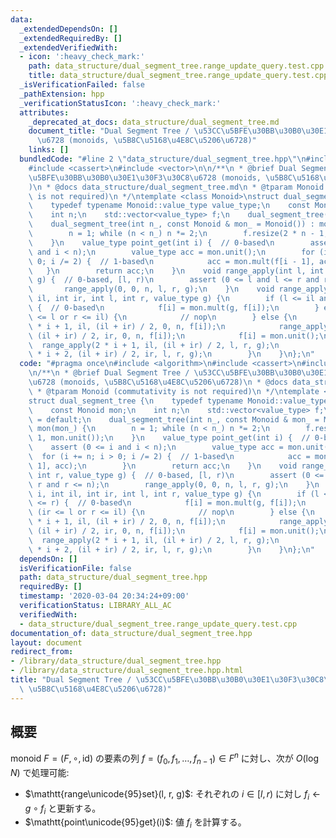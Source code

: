 ```yaml
---
data:
  _extendedDependsOn: []
  _extendedRequiredBy: []
  _extendedVerifiedWith:
  - icon: ':heavy_check_mark:'
    path: data_structure/dual_segment_tree.range_update_query.test.cpp
    title: data_structure/dual_segment_tree.range_update_query.test.cpp
  _isVerificationFailed: false
  _pathExtension: hpp
  _verificationStatusIcon: ':heavy_check_mark:'
  attributes:
    _deprecated_at_docs: data_structure/dual_segment_tree.md
    document_title: "Dual Segment Tree / \u53CC\u5BFE\u30BB\u30B0\u30E1\u30F3\u30C8\
      \u6728 (monoids, \u5B8C\u5168\u4E8C\u5206\u6728)"
    links: []
  bundledCode: "#line 2 \"data_structure/dual_segment_tree.hpp\"\n#include <algorithm>\n\
    #include <cassert>\n#include <vector>\n\n/**\n * @brief Dual Segment Tree / \u53CC\
    \u5BFE\u30BB\u30B0\u30E1\u30F3\u30C8\u6728 (monoids, \u5B8C\u5168\u4E8C\u5206\u6728\
    )\n * @docs data_structure/dual_segment_tree.md\n * @tparam Monoid (commutativity\
    \ is not required)\n */\ntemplate <class Monoid>\nstruct dual_segment_tree {\n\
    \    typedef typename Monoid::value_type value_type;\n    const Monoid mon;\n\
    \    int n;\n    std::vector<value_type> f;\n    dual_segment_tree() = default;\n\
    \    dual_segment_tree(int n_, const Monoid & mon_ = Monoid()) : mon(mon_) {\n\
    \        n = 1; while (n < n_) n *= 2;\n        f.resize(2 * n - 1, mon.unit());\n\
    \    }\n    value_type point_get(int i) {  // 0-based\n        assert (0 <= i\
    \ and i < n);\n        value_type acc = mon.unit();\n        for (i += n; i >\
    \ 0; i /= 2) {  // 1-based\n            acc = mon.mult(f[i - 1], acc);\n     \
    \   }\n        return acc;\n    }\n    void range_apply(int l, int r, value_type\
    \ g) {  // 0-based, [l, r)\n        assert (0 <= l and l <= r and r <= n);\n \
    \       range_apply(0, 0, n, l, r, g);\n    }\n    void range_apply(int i, int\
    \ il, int ir, int l, int r, value_type g) {\n        if (l <= il and ir <= r)\
    \ {  // 0-based\n            f[i] = mon.mult(g, f[i]);\n        } else if (ir\
    \ <= l or r <= il) {\n            // nop\n        } else {\n            range_apply(2\
    \ * i + 1, il, (il + ir) / 2, 0, n, f[i]);\n            range_apply(2 * i + 2,\
    \ (il + ir) / 2, ir, 0, n, f[i]);\n            f[i] = mon.unit();\n          \
    \  range_apply(2 * i + 1, il, (il + ir) / 2, l, r, g);\n            range_apply(2\
    \ * i + 2, (il + ir) / 2, ir, l, r, g);\n        }\n    }\n};\n"
  code: "#pragma once\n#include <algorithm>\n#include <cassert>\n#include <vector>\n\
    \n/**\n * @brief Dual Segment Tree / \u53CC\u5BFE\u30BB\u30B0\u30E1\u30F3\u30C8\
    \u6728 (monoids, \u5B8C\u5168\u4E8C\u5206\u6728)\n * @docs data_structure/dual_segment_tree.md\n\
    \ * @tparam Monoid (commutativity is not required)\n */\ntemplate <class Monoid>\n\
    struct dual_segment_tree {\n    typedef typename Monoid::value_type value_type;\n\
    \    const Monoid mon;\n    int n;\n    std::vector<value_type> f;\n    dual_segment_tree()\
    \ = default;\n    dual_segment_tree(int n_, const Monoid & mon_ = Monoid()) :\
    \ mon(mon_) {\n        n = 1; while (n < n_) n *= 2;\n        f.resize(2 * n -\
    \ 1, mon.unit());\n    }\n    value_type point_get(int i) {  // 0-based\n    \
    \    assert (0 <= i and i < n);\n        value_type acc = mon.unit();\n      \
    \  for (i += n; i > 0; i /= 2) {  // 1-based\n            acc = mon.mult(f[i -\
    \ 1], acc);\n        }\n        return acc;\n    }\n    void range_apply(int l,\
    \ int r, value_type g) {  // 0-based, [l, r)\n        assert (0 <= l and l <=\
    \ r and r <= n);\n        range_apply(0, 0, n, l, r, g);\n    }\n    void range_apply(int\
    \ i, int il, int ir, int l, int r, value_type g) {\n        if (l <= il and ir\
    \ <= r) {  // 0-based\n            f[i] = mon.mult(g, f[i]);\n        } else if\
    \ (ir <= l or r <= il) {\n            // nop\n        } else {\n            range_apply(2\
    \ * i + 1, il, (il + ir) / 2, 0, n, f[i]);\n            range_apply(2 * i + 2,\
    \ (il + ir) / 2, ir, 0, n, f[i]);\n            f[i] = mon.unit();\n          \
    \  range_apply(2 * i + 1, il, (il + ir) / 2, l, r, g);\n            range_apply(2\
    \ * i + 2, (il + ir) / 2, ir, l, r, g);\n        }\n    }\n};\n"
  dependsOn: []
  isVerificationFile: false
  path: data_structure/dual_segment_tree.hpp
  requiredBy: []
  timestamp: '2020-03-04 20:34:24+09:00'
  verificationStatus: LIBRARY_ALL_AC
  verifiedWith:
  - data_structure/dual_segment_tree.range_update_query.test.cpp
documentation_of: data_structure/dual_segment_tree.hpp
layout: document
redirect_from:
- /library/data_structure/dual_segment_tree.hpp
- /library/data_structure/dual_segment_tree.hpp.html
title: "Dual Segment Tree / \u53CC\u5BFE\u30BB\u30B0\u30E1\u30F3\u30C8\u6728 (monoids,\
  \ \u5B8C\u5168\u4E8C\u5206\u6728)"
---
```

## 概要

monoid $F = (F, \circ, \mathrm{id})$ の要素の列 $f = (f_0, f_1, \dots, f _ {n - 1}) \in F^n$ に対し、次が $O(\log N)$ で処理可能:

-   $\mathtt{range\unicode{95}set}(l, r, g)$: それぞれの $i \in [l, r)$ に対し $f_i \gets g \circ f_i$ と更新する。
-   $\mathtt{point\unicode{95}get}(i)$: 値 $f_i$ を計算する。
